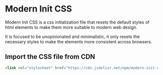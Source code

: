 # Modern Init CSS

Modern Init CSS is a css initialization file that resets the default styles of html elements to make them more suitable to modern web design.

It is focused to be unopinionated and minimalistic, it only resets the necessary styles to make the elements more consistent across browsers.


## Import the CSS file from CDN

```html
<link rel="stylesheet" href="https://cdn.jsdelivr.net/npm/modern-init-css@latest/init.css">
```
